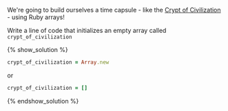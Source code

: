 We're going to build ourselves a time capsule - like the [Crypt of Civilization](http://en.wikipedia.org/wiki/Crypt_of_Civilization) - using Ruby arrays!

Write a line of code that initializes an empty array called
`crypt_of_civilization`

{% show_solution %}
```ruby
crypt_of_civilization = Array.new
```

or

```ruby
crypt_of_civilization = []
```
{% endshow_solution %}
